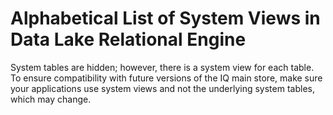 <!-- loioa5c72f6184f2101582c3f469947a3516 -->

# Alphabetical List of System Views in Data Lake Relational Engine

System tables are hidden; however, there is a system view for each table. To ensure compatibility with future versions of the IQ main store, make sure your applications use system views and not the underlying system tables, which may change.

